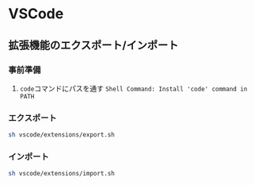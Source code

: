 # VSCode
## 拡張機能のエクスポート/インポート
### 事前準備
1. `code`コマンドにパスを通す
   `Shell Command: Install 'code' command in PATH`

### エクスポート
```sh
sh vscode/extensions/export.sh
```

### インポート
```sh
sh vscode/extensions/import.sh
```
